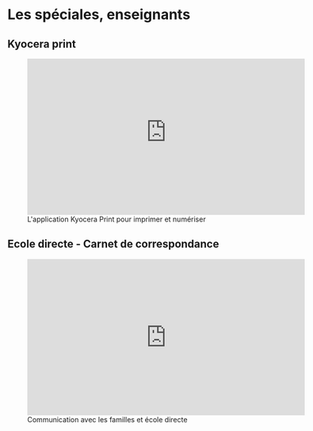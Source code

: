 # Les spéciales, enseignants

## Kyocera print

<figure>
    <iframe title="Application Kyocera Print" width="560" height="315" src="https://tube-enseignement-professionnel.apps.education.fr/videos/embed/b2938cb0-1bb3-49b2-85b8-486db55d61b4" frameborder="0" allowfullscreen="" sandbox="allow-same-origin allow-scripts allow-popups"></iframe>
 <figcaption>L'application Kyocera Print pour imprimer et numériser</figcation>
</figure>
     
## Ecole directe - Carnet de correspondance
     
<figure>
<iframe width="560" height="315" src="https://www.youtube.com/embed/BWZDjIS8FZE?si=iUaqtS1OraBFZO7H" title="YouTube video player" frameborder="0" allow="accelerometer; autoplay; clipboard-write; encrypted-media; gyroscope; picture-in-picture; web-share" referrerpolicy="strict-origin-when-cross-origin" allowfullscreen></iframe> <figcation>Communication avec les familles et école directe</figcation>
</figure>
